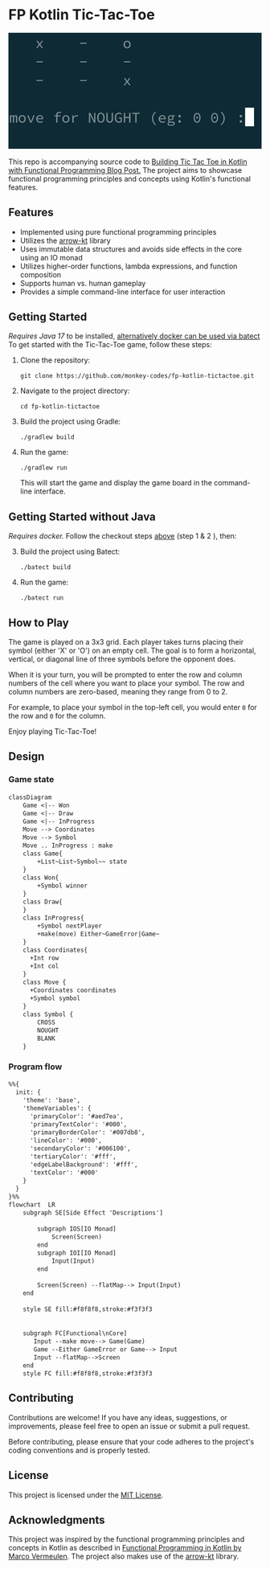 # FP Kotlin Tic-Tac-Toe

![Tic-Tac-Toe](./images/tic-tac-toe.png)

This repo is accompanying source code to [Building Tic Tac Toe in Kotlin with Functional Programming Blog Post.](https://johanzietsman.com/building-tic-tac-toe-in-kotlin-with-functional-programming/)
The project aims to showcase functional programming principles and concepts using Kotlin's functional features.

## Features

- Implemented using pure functional programming principles
- Utilizes the [arrow-kt](https://arrow-kt.io/) library
- Uses immutable data structures and avoids side effects in the core using an IO monad
- Utilizes higher-order functions, lambda expressions, and function composition
- Supports human vs. human gameplay
- Provides a simple command-line interface for user interaction

## Getting Started

*Requires Java 17* to be installed, [alternatively docker can be used via batect](#getting-started-without-java)
To get started with the Tic-Tac-Toe game, follow these steps:

1. Clone the repository:

   ```shell
   git clone https://github.com/monkey-codes/fp-kotlin-tictactoe.git
   ```

2. Navigate to the project directory:

   ```shell
   cd fp-kotlin-tictactoe
   ```

3. Build the project using Gradle:

   ```shell
   ./gradlew build
   ```

4. Run the game:

   ```shell
   ./gradlew run
   ```

   This will start the game and display the game board in the command-line interface.

## Getting Started without Java

*Requires docker.* Follow the checkout steps [above](#getting-started) (step 1 & 2 ), then:


3. Build the project using Batect:

   ```shell
   ./batect build
   ```

4. Run the game:

   ```shell
   ./batect run
   ```

## How to Play

The game is played on a 3x3 grid. Each player takes turns placing their symbol (either 'X' or 'O') on an empty cell. The goal is to form a horizontal, vertical, or diagonal line of three symbols before the opponent does.

When it is your turn, you will be prompted to enter the row and column numbers of the cell where you want to place your symbol. The row and column numbers are zero-based, meaning they range from 0 to 2.

For example, to place your symbol in the top-left cell, you would enter `0` for the row and `0` for the column.

Enjoy playing Tic-Tac-Toe!

## Design

### Game state
```mermaid
classDiagram
    Game <|-- Won
    Game <|-- Draw
    Game <|-- InProgress
    Move --> Coordinates
    Move --> Symbol
    Move .. InProgress : make
    class Game{
        +List~List~Symbol~~ state
    }
    class Won{
        +Symbol winner
    }
    class Draw{
    }
    class InProgress{
        +Symbol nextPlayer
        +make(move) Either~GameError|Game~
    }
    class Coordinates{
      +Int row
      +Int col
    }
    class Move {
      +Coordinates coordinates
      +Symbol symbol
    }
    class Symbol {
        CROSS
        NOUGHT
        BLANK
    }
```
### Program flow
```mermaid
%%{
  init: {
    'theme': 'base',
    'themeVariables': {
      'primaryColor': '#aed7ea',
      'primaryTextColor': '#000',
      'primaryBorderColor': '#007db8',
      'lineColor': '#000',
      'secondaryColor': '#006100',
      'tertiaryColor': '#fff',
      'edgeLabelBackground': '#fff',
      'textColor': '#000'
    }
  }
}%%
flowchart  LR
    subgraph SE[Side Effect 'Descriptions']
      
        subgraph IOS[IO Monad]
            Screen(Screen)
        end
        subgraph IOI[IO Monad]
            Input(Input)
        end
        
        Screen(Screen) --flatMap--> Input(Input)
    end

    style SE fill:#f8f8f8,stroke:#f3f3f3


    subgraph FC[Functional\nCore]
       Input --make move--> Game(Game)
       Game --Either GameError or Game--> Input
       Input --flatMap-->Screen
    end
    style FC fill:#f8f8f8,stroke:#f3f3f3
```
## Contributing

Contributions are welcome! If you have any ideas, suggestions, or improvements, please feel free to open an issue or submit a pull request.

Before contributing, please ensure that your code adheres to the project's coding conventions and is properly tested.

## License

This project is licensed under the [MIT License](LICENSE).

## Acknowledgments

This project was inspired by the functional programming principles and concepts in Kotlin as described in 
[Functional Programming in Kotlin by Marco Vermeulen](https://www.amazon.com/Functional-Programming-Kotlin-Marco-Vermeulen/dp/161729716X). 
The project also makes use of the [arrow-kt](https://arrow-kt.io/) library.

